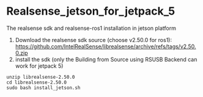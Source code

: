 # Realsense_jetson_for_jetpack_5
The realsense sdk and realsense-ros1 installation in jetson platform

1. Download the realsense sdk source (choose v2.50.0 for ros1): https://github.com/IntelRealSense/librealsense/archive/refs/tags/v2.50.0.zip
2. install the sdk (only the Building from Source using RSUSB Backend can work for jetpack 5)
```
unzip librealsense-2.50.0
cd librealsense-2.50.0
sudo bash install_jetson.sh
```
